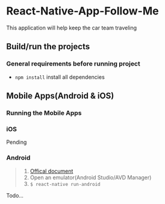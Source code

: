 React-Native-App-Follow-Me
===
This application will help keep the car team traveling
## Build/run the projects
### General requirements before running project
* `npm install` install all dependencies

## Mobile Apps(Android & iOS)
### Running the Mobile Apps
### iOS
Pending
### Android
>1. [Offical document](http://facebook.github.io/react-native/docs/getting-started.html)
>2. Open an emulator(Android Studio/AVD Manager)
>3. `$ react-native run-android`

Todo...
